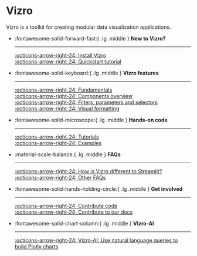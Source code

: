 # Vizro

Vizro is a toolkit for creating modular data visualization applications.

<div class="grid cards" markdown>

-   :fontawesome-solid-forward-fast:{ .lg .middle } __New to Vizro?__

    ---

    [:octicons-arrow-right-24: Install Vizro](pages/user-guides/install/) </br>
    [:octicons-arrow-right-24: Quickstart tutorial](pages/tutorials/first-dashboard/)



-   :fontawesome-solid-keyboard:{ .lg .middle } __Vizro features__

    ---

    [:octicons-arrow-right-24: Fundamentals](pages/user-guides/dashboard/)</br>
    [:octicons-arrow-right-24: Components overview](pages/user-guides/components/)</br>
    [:octicons-arrow-right-24: Filters, parameters and selectors](pages/user-guides/filters/)</br>
    [:octicons-arrow-right-24: Visual formatting](pages/user-guides/layouts/)



-   :fontawesome-solid-microscope:{ .lg .middle } __Hands-on code__

    ---

    [:octicons-arrow-right-24: Tutorials](pages/tutorials/explore-components/) <br/>
    [:octicons-arrow-right-24: Examples](pages/examples/examples/)



-   :material-scale-balance:{ .lg .middle } __FAQs__

    ---

    [:octicons-arrow-right-24: How is Vizro different to Streamlit?](pages/explanation/faqs/#how-does-vizro-differ-from-dash-or-streamlit) <br/>
    [:octicons-arrow-right-24: Other FAQs](/pages/explanation/faqs/)



-   :fontawesome-solid-hands-holding-circle:{ .lg .middle } __Get involved__

    ---

    [:octicons-arrow-right-24: Contribute code](pages/explanation/contributing/) <br/>
    [:octicons-arrow-right-24: Contribute to our docs](pages/explanation/documentation-style-guide/)

-   :fontawesome-solid-chart-column:{ .lg .middle } __Vizro-AI__

    ---

    [:octicons-arrow-right-24: Vizro-AI: Use natural language queries to build Plotly charts](https://vizro.readthedocs.io/projects/vizro-ai/en/latest/)


</div>
